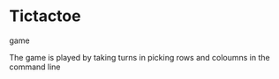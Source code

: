 # Tictactoe
game

The game is played by taking turns in picking rows and coloumns in the command line
